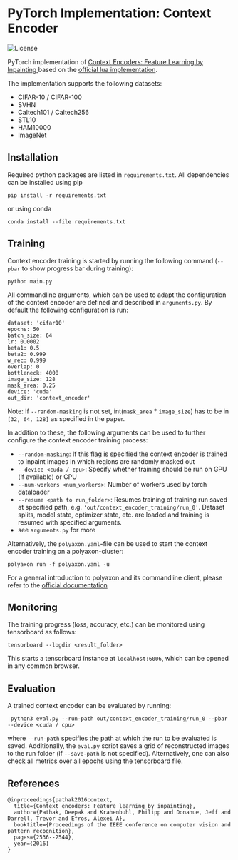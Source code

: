 # PyTorch Implementation: Context Encoder
![License](https://img.shields.io/github/license/fbuchert/context-encoder-pytorch)

PyTorch implementation of [Context Encoders: Feature Learning by Inpainting
](https://arxiv.org/abs/1604.07379) based on the [official lua implementation](https://github.com/pathak22/context-encoder).

The implementation supports the following datasets:
- CIFAR-10 / CIFAR-100
- SVHN
- Caltech101 / Caltech256
- STL10
- HAM10000
- ImageNet


## Installation
Required python packages are listed in `requirements.txt`. All dependencies can be installed using pip
```
pip install -r requirements.txt
```
or using conda
```
conda install --file requirements.txt
```

## Training
Context encoder training is started by running the following command (`--pbar` to show progress bar during training):
```
python main.py
```
All commandline arguments, which can be used to adapt the configuration of the context encoder are defined and described in `arguments.py`.
By default the following configuration is run:
```
dataset: 'cifar10'
epochs: 50
batch_size: 64
lr: 0.0002
beta1: 0.5
beta2: 0.999
w_rec: 0.999
overlap: 0
bottleneck: 4000
image_size: 128
mask_area: 0.25
device: 'cuda'
out_dir: 'context_encoder'
```
Note: If `--random-masking` is not set, int(`mask_area` * `image_size`) has to be in `[32, 64, 128]` as specified in the paper.

In addition to these, the following arguments can be used to further configure the context encoder training process:
* `--random-masking`: If this flag is specified the context encoder is trained to inpaint images in which regions are randomly masked out
* `--device <cuda / cpu>`: Specify whether training should be run on GPU (if available) or CPU
* `--num-workers <num_workers>`: Number of workers used by torch dataloader
* `--resume <path to run_folder>`: Resumes training of training run saved at specified path, e.g. `'out/context_encoder_training/run_0'`. Dataset splits, model state, optimizer state, etc.
  are loaded and training is resumed with specified arguments.
* see `arguments.py` for more

Alternatively, the `polyaxon.yaml`-file can be used to start the context encoder training on a polyaxon-cluster:
```
polyaxon run -f polyaxon.yaml -u
```
For a general introduction to polyaxon and its commandline client, please refer to the [official documentation](https://github.com/polyaxon/polyaxon)
## Monitoring
The training progress (loss, accuracy, etc.) can be monitored using tensorboard as follows:
```
tensorboard --logdir <result_folder>
```
This starts a tensorboard instance at `localhost:6006`, which can be opened in any common browser.

## Evaluation
A trained context encoder can be evaluated by running:
```
 python3 eval.py --run-path out/context_encoder_training/run_0 --pbar --device <cuda / cpu>
```
where `--run-path` specifies the path at which the run to be evaluated is saved. Additionally, the `eval.py` script saves a grid
of reconstructed images to the run folder (if `--save-path` is not specified). Alternatively, one can also check all metrics over all epochs using the tensorboard file.

## References
```
@inproceedings{pathak2016context,
  title={Context encoders: Feature learning by inpainting},
  author={Pathak, Deepak and Krahenbuhl, Philipp and Donahue, Jeff and Darrell, Trevor and Efros, Alexei A},
  booktitle={Proceedings of the IEEE conference on computer vision and pattern recognition},
  pages={2536--2544},
  year={2016}
}
```
